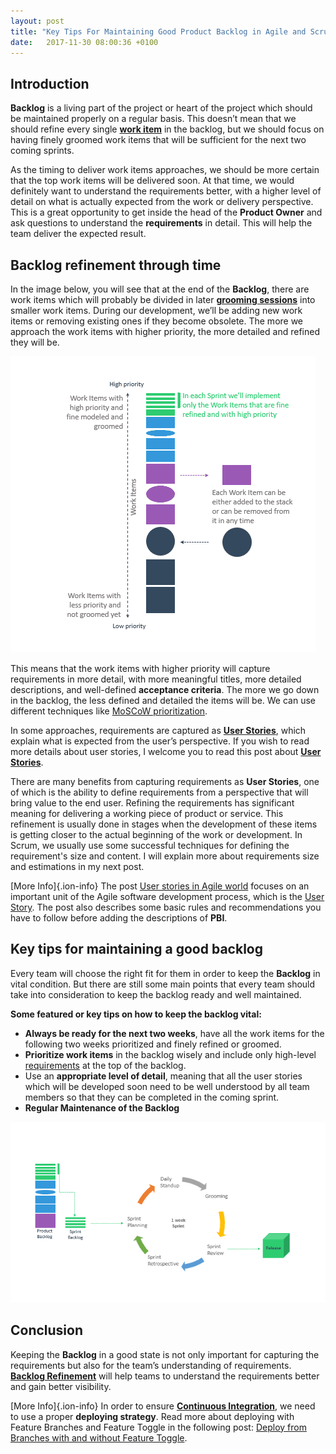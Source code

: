 ```yaml
---
layout: post
title: "Key Tips For Maintaining Good Product Backlog in Agile and Scrum"
date:   2017-11-30 08:00:36 +0100
---
```


## Introduction

**Backlog** is a living part of the project or heart of the project which should be maintained properly on a regular basis. This doesn’t mean that we should refine every single [**work item**](https://mohamedradwan-devops.github.io/posts/how-to-add-custom-fields-to-existing-work-items/) in the backlog, but we should focus on having finely groomed work items that will be sufficient for the next two coming sprints.

As the timing to deliver work items approaches, we should be more certain that the top work items will be delivered soon. At that time, we would definitely want to understand the requirements better, with a higher level of detail on what is actually expected from the work or delivery perspective. This is a great opportunity to get inside the head of the **Product Owner** and ask questions to understand the **requirements** in detail. This will help the team deliver the expected result.

## Backlog refinement through time

In the image below, you will see that at the end of the **Backlog**, there are work items which will probably be divided in later [**grooming sessions**](https://mohamedradwan-devops.github.io/posts/types-of-meetings-in-scrum-and-agile/) into smaller work items. During our development, we’ll be adding new work items or removing existing ones if they become obsolete. The more we approach the work items with higher priority, the more detailed and refined they will be.

![Backlog_Refinement](/assets/img/2017/11/itemContent.png)

This means that the work items with higher priority will capture requirements in more detail, with more meaningful titles, more detailed descriptions, and well-defined **acceptance criteria**. The more we go down in the backlog, the less defined and detailed the items will be. We can use different techniques like [MoSCoW prioritization](https://www.scrumdesk.com/start/manual-for-scrumdesk-start/start-moscow-prioritization-product-backlog/).

In some approaches, requirements are captured as [**User Stories**](https://mohamedradwan-devops.github.io/posts/user-stories-in-agile-world/), which explain what is expected from the user’s perspective. If you wish to read more details about user stories, I welcome you to read this post about [**User Stories**](https://mohamedradwan-devops.github.io/posts/user-stories-in-agile-world/).

There are many benefits from capturing requirements as **User Stories**, one of which is the ability to define requirements from a perspective that will bring value to the end user. Refining the requirements has significant meaning for delivering a working piece of product or service. This refinement is usually done in stages when the development of these items is getting closer to the actual beginning of the work or development. In Scrum, we usually use some successful techniques for defining the requirement's size and content. I will explain more about requirements size and estimations in my next post.

[More Info]{.ion-info} The post [User stories in Agile world](https://mohamedradwan-devops.github.io/posts/user-stories-in-agile-world/) focuses on an important unit of the Agile software development process, which is the [User Story](https://docs.microsoft.com/en-us/vsts/work/work-items/guidance/agile-process-workflow). The post also describes some basic rules and recommendations you have to follow before adding the descriptions of **PBI**.

## Key tips for maintaining a good backlog

Every team will choose the right fit for them in order to keep the **Backlog** in vital condition. But there are still some main points that every team should take into consideration to keep the backlog ready and well maintained.

**Some featured or key tips on how to keep the backlog vital:**

- **Always be ready for the next two weeks**, have all the work items for the following two weeks prioritized and finely refined or groomed.
- **Prioritize work items** in the backlog wisely and include only high-level [requirements](https://mohamedradwan-devops.github.io/posts/requirements-epic-feature-user-story-task-size-and-estimation-in-agile-and-scrum/) at the top of the backlog.
- Use an **appropriate level of detail**, meaning that all the user stories which will be developed soon need to be well understood by all team members so that they can be completed in the coming sprint.
- **Regular Maintenance of the Backlog**

![Backlog_Cycle](/assets/img/2017/11/itemContent-1.png)

## Conclusion

Keeping the **Backlog** in a good state is not only important for capturing the requirements but also for the team’s understanding of requirements. [**Backlog Refinement**](https://docs.microsoft.com/en-us/vsts/work/backlogs/best-practices-product-backlog) will help teams to understand the requirements better and gain better visibility.

[More Info]{.ion-info} In order to ensure [**Continuous Integration**](https://www.visualstudio.com/team-services/continuous-integration/), we need to use a proper **deploying strategy**. Read more about deploying with Feature Branches and Feature Toggle in the following post: [Deploy from Branches with and without Feature Toggle](https://mohamedradwan-devops.github.io/posts/promoting-your-application-deployment-to-different-environments-from-branches-with-and-without-feature-toggle/).
